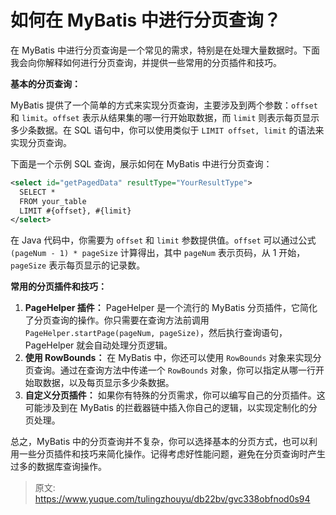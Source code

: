 # 如何在 MyBatis 中进行分页查询？

在 MyBatis 中进行分页查询是一个常见的需求，特别是在处理大量数据时。下面我会向你解释如何进行分页查询，并提供一些常用的分页插件和技巧。



**基本的分页查询：**



MyBatis 提供了一个简单的方式来实现分页查询，主要涉及到两个参数：`offset` 和 `limit`。`offset` 表示从结果集的哪一行开始取数据，而 `limit` 则表示每页显示多少条数据。在 SQL 语句中，你可以使用类似于 `LIMIT offset, limit` 的语法来实现分页查询。



下面是一个示例 SQL 查询，展示如何在 MyBatis 中进行分页查询：



```xml
<select id="getPagedData" resultType="YourResultType">
  SELECT *
  FROM your_table
  LIMIT #{offset}, #{limit}
</select>
```



在 Java 代码中，你需要为 `offset` 和 `limit` 参数提供值。`offset` 可以通过公式 `(pageNum - 1) * pageSize` 计算得出，其中 `pageNum` 表示页码，从 1 开始，`pageSize` 表示每页显示的记录数。



**常用的分页插件和技巧：**



1.  **PageHelper 插件：** PageHelper 是一个流行的 MyBatis 分页插件，它简化了分页查询的操作。你只需要在查询方法前调用 `PageHelper.startPage(pageNum, pageSize)`，然后执行查询语句，PageHelper 就会自动处理分页逻辑。 
2.  **使用 RowBounds：** 在 MyBatis 中，你还可以使用 `RowBounds` 对象来实现分页查询。通过在查询方法中传递一个 `RowBounds` 对象，你可以指定从哪一行开始取数据，以及每页显示多少条数据。 
3.  **自定义分页插件：** 如果你有特殊的分页需求，你可以编写自己的分页插件。这可能涉及到在 MyBatis 的拦截器链中插入你自己的逻辑，以实现定制化的分页处理。 



总之，MyBatis 中的分页查询并不复杂，你可以选择基本的分页方式，也可以利用一些分页插件和技巧来简化操作。记得考虑好性能问题，避免在分页查询时产生过多的数据库查询操作。



> 原文: <https://www.yuque.com/tulingzhouyu/db22bv/gvc338obfnod0s94>